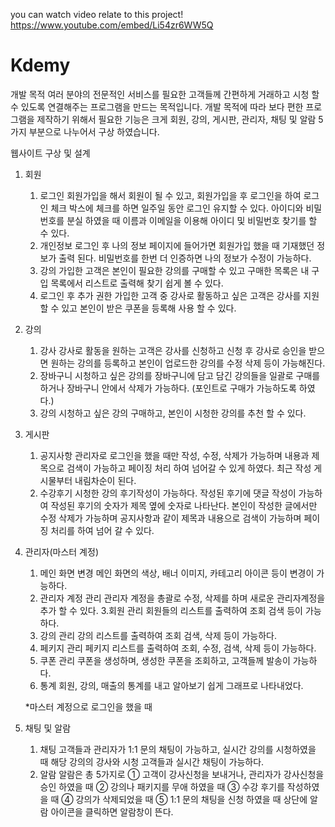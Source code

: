 you can watch video relate to this project! 
https://www.youtube.com/embed/Li54zr6WW5Q


# Kdemy

개발 목적
 여러 분야의 전문적인 서비스를 필요한 고객들께 간편하게 거래하고 시청 할 수 있도록 연결해주는 프로그램을 만드는 목적입니다.
 개발 목적에 따라 보다 편한 프로그램을 제작하기 위해서 필요한 기능은 크게 회원, 강의, 게시판, 관리자, 채팅 및 알람 5가지 부분으로 나누어서 구상 하였습니다.

웹사이트 구상 및 설계
1. 회원
   1. 로그인
      회원가입을 해서 회원이 될 수 있고, 회원가입을 후 로그인을 하여 로그인 체크
      박스에 체크를 하면 일주일 동안 로그인 유지할 수 있다. 아이디와 비밀번호를 
      분실 하였을 때 이름과 이메일을 이용해 아이디 및 비밀번호 찾기를 할 수 있다.
   2. 개인정보 
      로그인 후 나의 정보 페이지에 들어가면 회원가입 했을 때 기재했던 정보가 
      출력 된다. 비밀번호를 한번 더 인증하면 나의 정보가 수정이 가능하다.
   3. 강의
      가입한 고객은 본인이 필요한 강의를 구매할 수 있고 구매한 목록은 내 구입 
      목록에서 리스트로 출력해 찾기 쉽게 볼 수 있다.
   4. 로그인 후 추가 권한
      가입한 고객 중 강사로 활동하고 싶은 고객은 강사를 지원 할 수 있고 본인이 
      받은 쿠폰을 등록해 사용 할 수 있다.     
2. 강의
   1. 강사
     강사로 활동을 원하는 고객은 강사를 신청하고 신청 후 강사로 승인을 받으면 
     원하는 강의를 등록하고 본인이 업로드한 강의를 수정 삭제 등이 가능해진다.
   2. 장바구니
      시청하고 싶은 강의를 장바구니에 담고 담긴 강의들을 일괄로 구매를 하거나 
      장바구니 안에서 삭제가 가능하다.
      (포인트로 구매가 가능하도록 하였다.)
   3. 강의
      시청하고 싶은 강의 구매하고, 본인이 시청한 강의를 추천 할 수 있다.

3. 게시판
   1. 공지사항
      관리자로 로그인을 했을 때만 작성, 수정, 삭제가 가능하며 내용과 제목으로 
      검색이 가능하고 페이징 처리 하여 넘어갈 수 있게 하였다.
      최근 작성 게시물부터 내림차순이 된다.
   2. 수강후기
      시청한 강의 후기작성이 가능하다. 작성된 후기에 댓글 작성이 가능하여 작성된         후기의 숫자가 제목 옆에 숫자로 나타난다. 본인이 작성한 글에서만 수정 삭제가        가능하며 공지사항과 같이 제목과 내용으로 검색이 가능하며 페이징 처리를 하여        넘어 갈 수 있다.

4. 관리자(마스터 계정)
   1. 메인 화면 변경 
      메인 화면의 색상, 배너 이미지, 카테고리 아이콘 등이 변경이 가능하다.
   2. 관리자 계정 관리
      관리자 계정을 총괄로 수정, 삭제를 하며 새로운 관리자계정을 추가 할 수 있다.
   3.회원 관리 
     회원들의 리스트를 출력하여 조회 검색 등이 가능하다.
   4. 강의 관리 
      강의 리스트를 출력하여 조회 검색, 삭제 등이 가능하다.
   5. 페키지 관리
      페키지 리스트를 출력하여 조회, 수정, 검색, 삭제 등이 가능하다.
   6. 쿠폰 관리
      쿠폰을 생성하며, 생성한 쿠폰을 조회하고, 고객들께 발송이 가능하다.
   7. 통계
      회원, 강의, 매출의 통계를 내고 알아보기 쉽게 그래프로 나타내었다.

   *마스터 계정으로 로그인을 했을 때 

5. 채팅 및 알람
   1. 채팅
      고객들과 관리자가 1:1 문의 채팅이 가능하고, 실시간 강의를 시청하였을 때 해당        강의의 강사와 시청 고객들과 실시간 채팅이 가능하다.
   2. 알람
      알람은 총 5가지로 
      ① 고객이 강사신청을 보내거나, 관리자가 강사신청을 승인 하였을 때
      ② 강의나 패키지를 무애 하였을 때 
      ③ 수강 후기를 작성하였을 때
      ④ 강의가 삭제되었을 때 
      ⑤ 1:1 문의 채팅을 신청 하였을 때
      상단에 알람 아이콘을 클릭하면 알람창이 뜬다.
      
      
    
